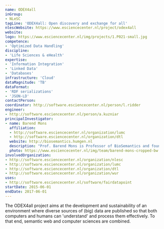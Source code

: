 ```yaml
---
name: ODEX4all
inGroup:
- NLeSC
tagLine: 'ODEX4all: Open discovery and exchange for all'
nlescWebsite: https://www.esciencecenter.nl/project/odex4all
website:
logo: https://www.esciencecenter.nl/img/projects/1.P021-small.jpg
competence:
- 'Optimized Data Handling' 
discipline:
- 'Life Sciences & eHealth'
expertise:
- 'Information Integration'
- 'Linked Data'
- 'Databases'
infrastructure: 'Cloud'
dataMagnitude: 'TB'
dataFormat:
- 'RDF serializations'
- 'JSON-LD'
contactPerson:
coordinator: http://software.esciencecenter.nl/person/l.ridder
engineer:
- http://software.esciencecenter.nl/person/a.kuzniar
principalInvestigator:
- name: Barend Mons
  affiliation:
  - http://software.esciencecenter.nl/organization/lumc
  - http://software.esciencecenter.nl/organization/dtl
  website: http://biosemantics.humgen.nl
  description: "Prof. Barend Mons is Professor of BioSemantics and founder of the BioSemantics group at the LUMC. Next to his leading role in the research of the group, Barend plays a leading role in the international development of 'FAIR data stewardship' for biomedical data. For instance, he is head-of-node of Elixir-NL. Elixir is a pan-European project to develop and foster bioinformatics infrastructure across the member states. The focus of the contribution of the BioSemantics group is on developing an interoperability backbone for biomedical applications in general and rare disease in particular."
  photo: https://www.esciencecenter.nl/img/team/barend-mons-cropped-bw.jpg
involvedOrganization:
- http://software.esciencecenter.nl/organization/nlesc
- http://software.esciencecenter.nl/organization/lumc
- http://software.esciencecenter.nl/organization/dtl
- http://software.esciencecenter.nl/organization/wur
uses:
- http://software.esciencecenter.nl/software/fairdatapoint
startDate: 2015-06-01
endDate: 2017-06-01
---
```

The ODEX4all project aims at the development and sustainability of an environment where diverse sources of (big) data are published so that both computers and humans can 'understand' and process them effectively. To that end, semantic web and computer sciences are combined.
